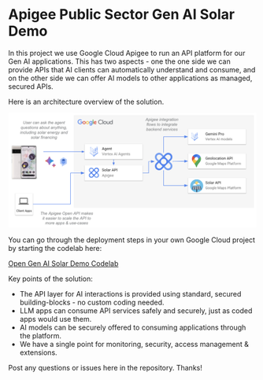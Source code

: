 # Apigee Public Sector Gen AI Solar Demo

In this project we use Google Cloud Apigee to run an API platform for our Gen AI applications. This has two aspects - one the one side we can provide APIs that AI clients can automatically understand and consume, and on the other side we can offer AI models to other applications as managed, secured APIs.

Here is an architecture overview of the solution.

![Apigee Gen AI demo architecture](images/architecture-v2.png)

You can go through the deployment steps in your own Google Cloud project by starting the codelab here:

[Open Gen AI Solar Demo Codelab](https://apigeek3000.github.io/pubsec-apigee-genai-solar-demo/codelabs/apigee-api-jam-gen-ai)

Key points of the solution:
- The API layer for AI interactions is provided using standard, secured building-blocks - no custom coding needed.
- LLM apps can consume API services safely and securely, just as coded apps would use them.
- AI models can be securely offered to consuming applications through the platform.
- We have a single point for monitoring, security, access management & extensions.

Post any questions or issues here in the repository. Thanks!